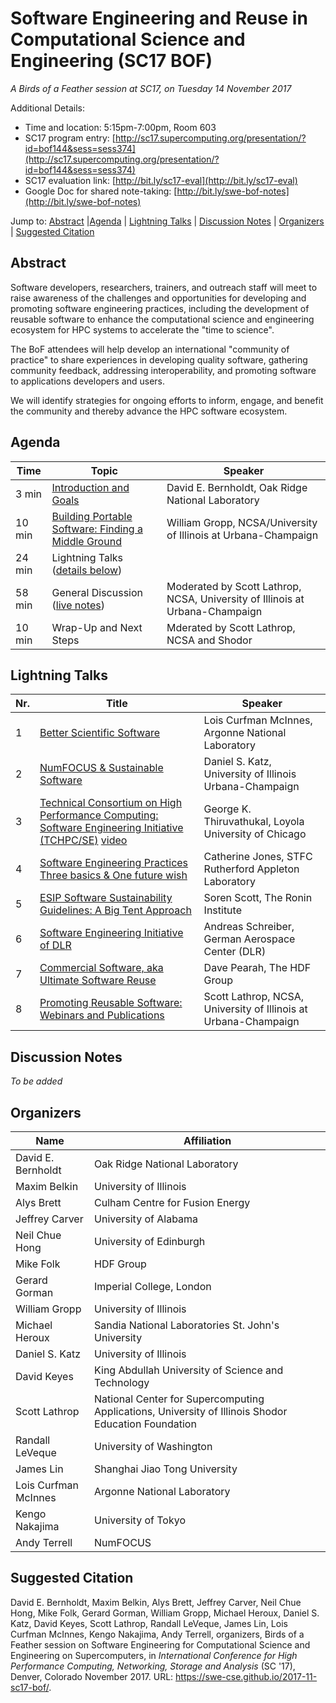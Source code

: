# Software Engineering and Reuse in Computational Science and Engineering (SC17 BOF)

_A Birds of a Feather session at SC17, on Tuesday 14 November 2017_

Additional Details:
* Time and location: 5:15pm-7:00pm, Room 603
* SC17 program entry: [http://sc17.supercomputing.org/presentation/?id=bof144&sess=sess374](http://sc17.supercomputing.org/presentation/?id=bof144&sess=sess374)
* SC17 evaluation link: [http://bit.ly/sc17-eval](http://bit.ly/sc17-eval)
* Google Doc for shared note-taking: [http://bit.ly/swe-bof-notes](http://bit.ly/swe-bof-notes)

Jump to: [Abstract](#abstract) |[Agenda](#agenda) | [Lightning Talks](#lightning-talks) | [Discussion Notes](#discussion-notes) | [Organizers](#organizers) |  [Suggested Citation](#suggested-citation)

## Abstract

Software developers, researchers, trainers, and outreach staff will
meet to raise awareness of the challenges and opportunities for
developing and promoting software engineering practices, including the
development of reusable software to enhance the computational science
and engineering ecosystem for HPC systems to accelerate the "time to
science".

The BoF attendees will help develop an international "community of
practice" to share experiences in developing quality software,
gathering community feedback, addressing interoperability, and
promoting software to applications developers and users.

We will identify strategies for ongoing efforts to inform, engage, and
benefit the community and thereby advance the HPC software ecosystem.

## Agenda

Time | Topic | Speaker
-----|-------|--------
3 min | [Introduction and Goals](000-intro-bernholdt.pdf) | David E. Bernholdt, Oak Ridge National Laboratory
10 min | [Building Portable Software: Finding a Middle Ground](002-libraries-gropp.pdf) | William Gropp, NCSA/University of Illinois at Urbana-Champaign
24 min | Lightning Talks ([details below](#lightning-talks))
58 min | General Discussion ([live notes](http://bit.ly/swe-bof-notes)) | Moderated by Scott Lathrop, NCSA, University of Illinois at Urbana-Champaign
10 min | Wrap-Up and Next Steps | Mderated by Scott Lathrop, NCSA and Shodor

## Lightning Talks

Nr. | Title | Speaker
--|-------|---------------------
1 | [Better Scientific Software](011-bssw-mcinnes.pdf)| Lois Curfman McInnes, Argonne National Laboratory
2 | [NumFOCUS & Sustainable Software](021-numfocus-katz.pdf) | Daniel S. Katz, University of Illinois Urbana-Champaign
3 | [Technical Consortium on High Performance Computing: Software Engineering Initiative (TCHPC/SE)](031-tchpc-thiruvathukal.pdf) [video](https://youtu.be/UnmFanbX2Bw) | George K. Thiruvathukal, Loyola University of Chicago
4 | [Software Engineering Practices Three basics & One future wish](041-basics-jones.pdf) | Catherine Jones, STFC Rutherford Appleton Laboratory
5 | [ESIP Software Sustainability Guidelines: A Big Tent Approach](051-esip-scott.pdf) | Soren Scott, The Ronin Institute
6 | [Software Engineering Initiative of DLR](061-dlr-schreiber.pdf) | Andreas Schreiber, German Aerospace Center (DLR)
7 | [Commercial Software, aka Ultimate Software Reuse](071-commercial-pearah.pdf) | Dave Pearah, The HDF Group
8 | [Promoting Reusable Software: Webinars and Publications](081-reuse-lathrop.pdf) | Scott Lathrop, NCSA, University of Illinois at Urbana-Champaign

## Discussion Notes

_To be added_

## Organizers

Name | Affiliation
-----|------------
David E. Bernholdt | Oak Ridge National Laboratory
Maxim Belkin | University of Illinois
Alys Brett | Culham Centre for Fusion Energy
Jeffrey Carver | University of Alabama
Neil Chue Hong | University of Edinburgh
Mike Folk | HDF Group
Gerard Gorman | Imperial College, London
William Gropp | University of Illinois
Michael Heroux | Sandia National Laboratories St. John's University
Daniel S. Katz | University of Illinois
David Keyes | King Abdullah University of Science and Technology
Scott Lathrop | National Center for Supercomputing Applications, University of Illinois Shodor Education Foundation
Randall LeVeque | University of Washington
James Lin | Shanghai Jiao Tong University
Lois Curfman McInnes | Argonne National Laboratory
Kengo Nakajima | University of Tokyo
Andy Terrell | NumFOCUS

## Suggested Citation


David E. Bernholdt, Maxim Belkin, Alys Brett, Jeffrey Carver, Neil
Chue Hong, Mike Folk, Gerard Gorman, William Gropp, Michael Heroux,
Daniel S.  Katz, David Keyes, Scott Lathrop, Randall LeVeque, James
Lin, Lois Curfman McInnes, Kengo Nakajima, Andy Terrell, organizers,
Birds of a Feather session on Software Engineering for Computational
Science and Engineering on Supercomputers, in _International
Conference for High Performance Computing, Networking, Storage and
Analysis_ (SC '17), Denver, Colorado November 2017. URL:
https://swe-cse.github.io/2017-11-sc17-bof/.

